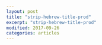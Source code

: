 ```yaml
---
layout: post
title: "strip-hebrew-title-prod"
excerpt: "strip-hebrew-title-prod"
modified: 2017-09-26
categories: articles
---
```

<div class="apester-strip" is-mobile-only="false" data-channel-tokens="58ce70315eeaf50e00de3da7" item-shape="round" item-size="medium" strip-background="transparent" thumbnails-stroke-color="rgb(264, 46, 61)"  header-text="%25D7%2596%25D7%2594%2520%25D7%25A1%25D7%2598%25D7%25A8%25D7%2599%25D7%25A4%2520%25D7%2591%25D7%25A2%25D7%2591%25D7%25A8%25D7%2599%25D7%25AA"  header-font-family="Lato"  header-provider="system"  header-font-size="18"  header-font-color="rgba(0,0,0,1)"  header-font-weight="400"  header-ltr="false"  top-border-width="0"  top-border-color="rgba(0, 0, 0, 1)"  bottom-border-width="0"  bottom-border-color="rgba(0, 0, 0, 1)"  data-fast-strip="true"></div>
<script async src="https://static.apester.com/js/sdk/latest/apester-sdk.js"></script>
